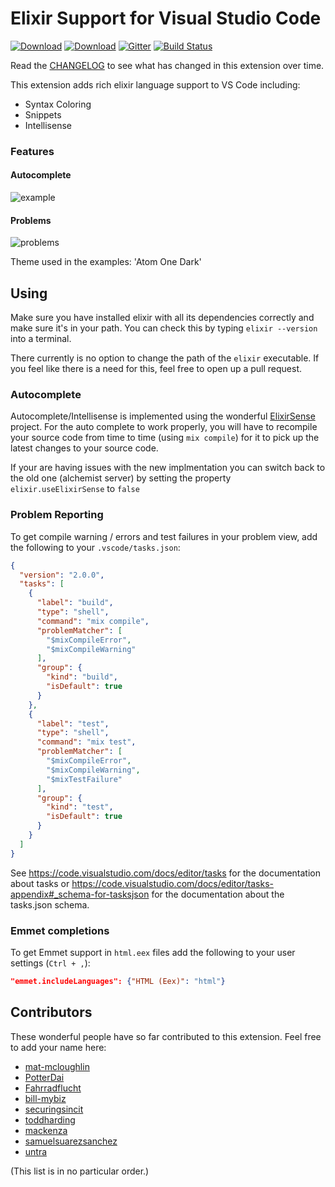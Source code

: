 # Elixir Support for Visual Studio Code

[![Download](https://vsmarketplacebadge.apphb.com/version-short/mjmcloug.vscode-elixir.png)](https://marketplace.visualstudio.com/items?itemName=mjmcloug.vscode-elixir)
[![Download](https://vsmarketplacebadge.apphb.com/installs-short/mjmcloug.vscode-elixir.png)](https://marketplace.visualstudio.com/items?itemName=mjmcloug.vscode-elixir)
[![Gitter](https://img.shields.io/gitter/room/vscode-elixir/Lobby.png)](https://gitter.im/vscode-elixir/Lobby)
[![Build Status](https://semaphoreci.com/api/v1/fr1zle/vscode-elixir/branches/master/shields_badge.png)](https://semaphoreci.com/fr1zle/vscode-elixir)

Read the [CHANGELOG](https://github.com/fr1zle/vscode-elixir/blob/master/CHANGELOG.md) to see what has changed in this extension over time.

This extension adds rich elixir language support to VS Code including:

* Syntax Coloring
* Snippets
* Intellisense

### Features

#### Autocomplete
![example](https://raw.githubusercontent.com/fr1zle/vscode-elixir/master/images/example.gif)
#### Problems
![problems](https://raw.githubusercontent.com/fr1zle/vscode-elixir/master/images/problems.gif)

Theme used in the examples: 'Atom One Dark'

## Using

Make sure you have installed elixir with all its dependencies correctly and make sure it's in your path. You can check this by typing `elixir --version` into a terminal.

There currently is no option to change the path of the `elixir` executable. If you feel like there is a need for this, feel free to open up a pull request.

### Autocomplete

Autocomplete/Intellisense is implemented using the wonderful [ElixirSense](https://github.com/msaraiva/elixir_sense) project. For the auto complete to work properly, you will have to recompile your source code from time to time (using `mix compile`) for it to pick up the latest changes to your source code.

If your are having issues with the new implmentation you can switch back to the old one (alchemist server) by setting the property `elixir.useElixirSense` to `false`

### Problem Reporting

To get compile warning / errors and test failures in your problem view, add the following to your `.vscode/tasks.json`:

```json
{
  "version": "2.0.0",
  "tasks": [
    {
      "label": "build",
      "type": "shell",
      "command": "mix compile",
      "problemMatcher": [
        "$mixCompileError",
        "$mixCompileWarning"
      ],
      "group": {
        "kind": "build",
        "isDefault": true
      }
    },
    {
      "label": "test",
      "type": "shell",
      "command": "mix test",
      "problemMatcher": [
        "$mixCompileError",
        "$mixCompileWarning",
        "$mixTestFailure"
      ],
      "group": {
        "kind": "test",
        "isDefault": true
      }
    }
  ]
}
```

See https://code.visualstudio.com/docs/editor/tasks for the documentation about tasks or https://code.visualstudio.com/docs/editor/tasks-appendix#_schema-for-tasksjson for the documentation about the tasks.json schema.

### Emmet completions

To get Emmet support in `html.eex` files add the following to your user settings (`Ctrl + ,`):

```json
"emmet.includeLanguages": {"HTML (Eex)": "html"}
```

## Contributors

These wonderful people have so far contributed to this extension. Feel free to add your name here:

* [mat-mcloughlin](https://github.com/mat-mcloughlin)
* [PotterDai](https://github.com/PotterDai)
* [Fahrradflucht](https://github.com/Fahrradflucht)
* [bill-mybiz](https://github.com/bill-mybiz)
* [securingsincit](https://github.com/securingsincity)
* [toddharding](https://github.com/toddharding)
* [mackenza](https://github.com/mackenza)
* [samuelsuarezsanchez](https://github.com/samuelsuarezsanchez)
* [untra](https://github.com/untra)

(This list is in no particular order.)
